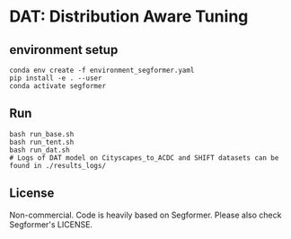 # DAT: Distribution Aware Tuning
## environment setup
```
conda env create -f environment_segformer.yaml
pip install -e . --user
conda activate segformer
```
## Run
```
bash run_base.sh
bash run_tent.sh
bash run_dat.sh
# Logs of DAT model on Cityscapes_to_ACDC and SHIFT datasets can be found in ./results_logs/
```

## License
Non-commercial. Code is heavily based on Segformer. Please also check Segformer's LICENSE.

